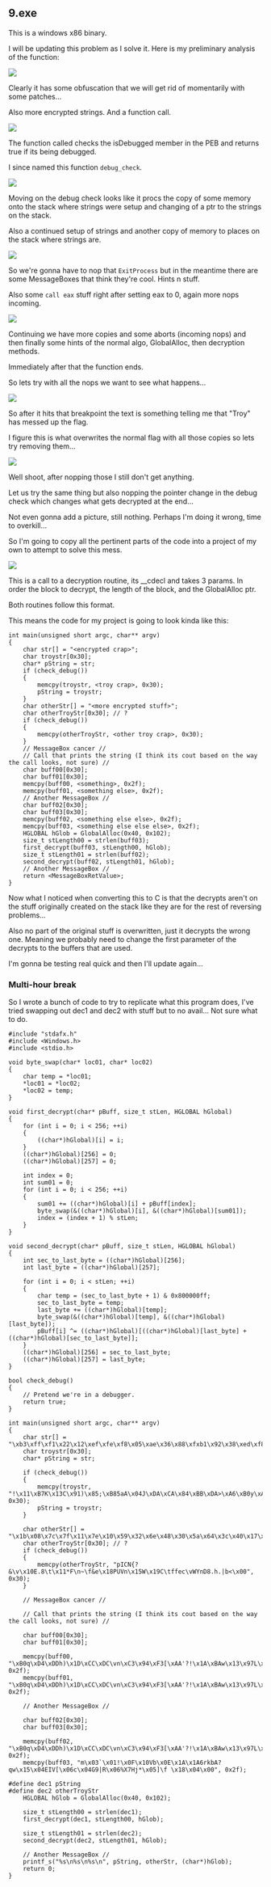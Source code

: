 ## 9.exe ##

This is a windows x86 binary.

I will be updating this problem as I solve it. Here is my preliminary analysis of the function:

![](https://github.com/Jumboperson/camsctf-writeups/blob/master/Reversing-9/first_view.png?raw=true)

Clearly it has some obfuscation that we will get rid of momentarily with some patches...

Also more encrypted strings. And a function call.

![](https://github.com/Jumboperson/camsctf-writeups/blob/master/Reversing-9/anti_debug.png?raw=true)

The function called checks the isDebugged member in the PEB and returns true if its being debugged.

I since named this function `debug_check`.

![](https://github.com/Jumboperson/camsctf-writeups/blob/master/Reversing-9/more_setup.png?raw=true)

Moving on the debug check looks like it procs the copy of some memory onto the stack where strings were setup and changing of a ptr to the strings on the stack. 

Also a continued setup of strings and another copy of memory to places on the stack where strings are.

![](https://github.com/Jumboperson/camsctf-writeups/blob/master/Reversing-9/wow_more_stuff.png?raw=true)

So we're gonna have to nop that `ExitProcess` but in the meantime there are some MessageBoxes that think they're cool. Hints n stuff.

Also some `call eax` stuff right after setting eax to 0, again more nops incoming.

![](https://github.com/Jumboperson/camsctf-writeups/blob/master/Reversing-9/more_and_more.png?raw=true)

Continuing we have more copies and some aborts (incoming nops) and then finally some hints of the normal algo, GlobalAlloc, then decryption methods.

Immediately after that the function ends.

So lets try with all the nops we want to see what happens...

![](https://github.com/Jumboperson/camsctf-writeups/blob/master/Reversing-9/2_method_first.png?raw=true)

So after it hits that breakpoint the text is something telling me that "Troy" has messed up the flag.

I figure this is what overwrites the normal flag with all those copies so lets try removing them...

![](https://github.com/Jumboperson/camsctf-writeups/blob/master/Reversing-9/nope.png?raw=true)

Well shoot, after nopping those I still don't get anything.

Let us try the same thing but also nopping the pointer change in the debug check which changes what gets decrypted at the end...

Not even gonna add a picture, still nothing. Perhaps I'm doing it wrong, time to overkill...

So I'm going to copy all the pertinent parts of the code into a project of my own to attempt to solve this mess.

![](https://github.com/Jumboperson/camsctf-writeups/blob/master/Reversing-9/decrypt_routine_call.png?raw=true)

This is a call to a decryption routine, its __cdecl and takes 3 params. In order the block to decrypt, the length of the block, and the GlobalAlloc ptr.

Both routines follow this format.

This means the code for my project is going to look kinda like this:

```
int main(unsigned short argc, char** argv)
{
    char str[] = "<encrypted crap>";
    char troystr[0x30];
    char* pString = str;
    if (check_debug())
    {
        memcpy(troystr, <troy crap>, 0x30);
        pString = troystr;
    }
    char otherStr[] = "<more encrypted stuff>";
    char otherTroyStr[0x30]; // ?
    if (check_debug())
    {
        memcpy(otherTroyStr, <other troy crap>, 0x30);
    }
    // MessageBox cancer //
    // Call that prints the string (I think its cout based on the way the call looks, not sure) //
    char buff00[0x30];
    char buff01[0x30];
    memcpy(buff00, <something>, 0x2f);
    memcpy(buff01, <something else>, 0x2f);
    // Another MessageBox //
    char buff02[0x30];
    char buff03[0x30];
    memcpy(buff02, <something else else>, 0x2f);
    memcpy(buff03, <something else else else>, 0x2f);
    HGLOBAL hGlob = GlobalAlloc(0x40, 0x102);
    size_t stLength00 = strlen(buff03);
    first_decrypt(buff03, stLength00, hGlob);
    size_t stLength01 = strlen(buff02);
    second_decrypt(buff02, stLength01, hGlob);
    // Another MessageBox //
    return <MessageBoxRetValue>;
}
```

Now what I noticed when converting this to C is that the decrypts aren't on the stuff originally created on the stack like they are for the rest of reversing problems...

Also no part of the original stuff is overwritten, just it decrypts the wrong one. Meaning we probably need to change the first parameter of the decrypts to the buffers that are used.

I'm gonna be testing real quick and then I'll update again...

### Multi-hour break ###

So I wrote a bunch of code to try to replicate what this program does, I've tried swapping out dec1 and dec2 with stuff but to no avail... Not sure what to do.

```
#include "stdafx.h"
#include <Windows.h>
#include <stdio.h>

void byte_swap(char* loc01, char* loc02)
{
    char temp = *loc01;
    *loc01 = *loc02;
    *loc02 = temp;
}

void first_decrypt(char* pBuff, size_t stLen, HGLOBAL hGlobal)
{
    for (int i = 0; i < 256; ++i)
    {
        ((char*)hGlobal)[i] = i;
    }
    ((char*)hGlobal)[256] = 0;
    ((char*)hGlobal)[257] = 0;

    int index = 0;
    int sum01 = 0;
    for (int i = 0; i < 256; ++i)
    {
        sum01 += ((char*)hGlobal)[i] + pBuff[index];
        byte_swap(&((char*)hGlobal)[i], &((char*)hGlobal)[sum01]);
        index = (index + 1) % stLen;
    }
}

void second_decrypt(char* pBuff, size_t stLen, HGLOBAL hGlobal)
{
    int sec_to_last_byte = ((char*)hGlobal)[256];
    int last_byte = ((char*)hGlobal)[257];

    for (int i = 0; i < stLen; ++i)
    {
        char temp = (sec_to_last_byte + 1) & 0x800000ff;
        sec_to_last_byte = temp;
        last_byte += ((char*)hGlobal)[temp];
        byte_swap(&((char*)hGlobal)[temp], &((char*)hGlobal)[last_byte]);
        pBuff[i] ^= ((char*)hGlobal)[((char*)hGlobal)[last_byte] + ((char*)hGlobal)[sec_to_last_byte]];
    }
    ((char*)hGlobal)[256] = sec_to_last_byte;
    ((char*)hGlobal)[257] = last_byte;
}

bool check_debug()
{
    // Pretend we're in a debugger.
    return true;
}

int main(unsigned short argc, char** argv)
{
    char str[] = "\xb3\xff\xf1\x22\x12\xef\xfe\xf8\x05\xae\x36\x88\xfxb1\x92\x38\xed\xf8\x00\x00\x00";
    char troystr[0x30];
    char* pString = str;

    if (check_debug())
    {
        memcpy(troystr, "!\x11\xB7K\x13C\x91)\x85;\xB85aA\x04J\xDA\xCA\x84\xBB\xDA>\xA6\xB0y\xAC\x8F\xF8\xE5\x90\xC9\x9D\x96]hW\xB9\xA1\x818\x1C\x01!|\xAB\x8F\xED\x00", 0x30);
        pString = troystr;
    }
    
    char otherStr[] = "\x1b\x08\x7c\x7f\x11\x7e\x10\x59\x32\x6e\x48\x30\x5a\x64\x3c\x40\x17\x28\x00\x00\x00";
    char otherTroyStr[0x30]; // ?
    if (check_debug())
    {
        memcpy(otherTroyStr, "pICN{?&\v\x10E.8\t\x11*F\n~\f&e\x18PUVn\x15W\x19C\tffec\vWYnD8.h.|b<\x00", 0x30);
    }
    
    // MessageBox cancer //
    
    // Call that prints the string (I think its cout based on the way the call looks, not sure) //
    
    char buff00[0x30];
    char buff01[0x30];
    
    memcpy(buff00, "\xB0q\xD4\xDDh)\x1D\xCC\xDC\vn\xC3\x94\xF3[\xAA'?!\x1A\xBAw\x13\x97L\xAD\xE4x\xB7<\xB0\xB9\xB6!s;2F}\x846\xA9\xAEu\xE3\xD3\x00", 0x2f);
    memcpy(buff01, "\xB0q\xD4\xDDh)\x1D\xCC\xDC\vn\xC3\x94\xF3[\xAA'?!\x1A\xBAw\x13\x97L\xAD\xE4x\xB7<\xB0\xB9\xB6!s;2F}\x846\xA9\xAEu\xE3\xD3\x00", 0x2f);
    
    // Another MessageBox //
    
    char buff02[0x30];
    char buff03[0x30];
    
    memcpy(buff02, "\xB0q\xD4\xDDh)\x1D\xCC\xDC\vn\xC3\x94\xF3[\xAA'?!\x1A\xBAw\x13\x97L\xAD\xE4x\xB7<\xB0\xB9\xB6!s;2F}\x846\xA9\xAEu\xE3\xD3\x00", 0x2f);
    memcpy(buff03, "m\x03`\x01!\x0F\x10Vb\x0E\x1A\x1A6rkbA?qw\x15\x04EIV[\x06c\x04G9|R\x06%X7Hj*\x05]\f \x18\x04\x00", 0x2f);
    
#define dec1 pString
#define dec2 otherTroyStr
    HGLOBAL hGlob = GlobalAlloc(0x40, 0x102);
    
    size_t stLength00 = strlen(dec1);
    first_decrypt(dec1, stLength00, hGlob);
    
    size_t stLength01 = strlen(dec2);
    second_decrypt(dec2, stLength01, hGlob);
    
    // Another MessageBox //
    printf_s("%s\n%s\n%s\n", pString, otherStr, (char*)hGlob);
    return 0;
}
```

